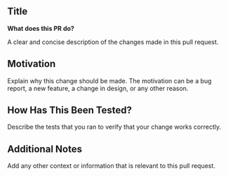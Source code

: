 ## Title

**What does this PR do?**

A clear and concise description of the changes made in this pull request.

## Motivation

Explain why this change should be made. The motivation can be a bug report, a new feature, a change in design, or any other reason.

## How Has This Been Tested?

Describe the tests that you ran to verify that your change works correctly.

## Additional Notes

Add any other context or information that is relevant to this pull request.

